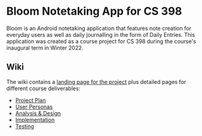 # Bloom Notetaking App for CS 398
Bloom is an Android notetaking application that features note creation for everyday users as well as daily journalling in the form of Daily Entries. This application was created as a course project for CS 398 during the course's inaugural term in Winter 2022.

## Wiki
The wiki contains a [landing page for the project](https://git.uwaterloo.ca/a388shar/cs398-project/-/wikis/Bloom) plus detailed pages for different course deliverables:

* [Project Plan](https://git.uwaterloo.ca/a388shar/cs398-project/-/wikis/Project-Plan)
* [User Personas](https://git.uwaterloo.ca/a388shar/cs398-project/-/wikis/User-Persona)
* [Analysis & Design](https://git.uwaterloo.ca/a388shar/cs398-project/-/wikis/Analysis-&-Design)
* [Implementation](https://git.uwaterloo.ca/a388shar/cs398-project/-/wikis/Implementation)
* [Testing](https://git.uwaterloo.ca/a388shar/cs398-project/-/wikis/Testing)


